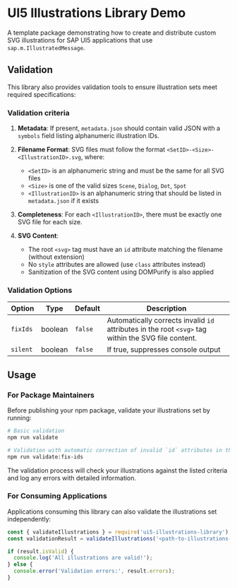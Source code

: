 # UI5 Illustrations Library Demo

A template package demonstrating how to create and distribute custom SVG illustrations for SAP UI5 applications that use `sap.m.IllustratedMessage`.

## Validation

This library also provides validation tools to ensure illustration sets meet required specifications:

### Validation criteria

1. **Metadata**: If present, `metadata.json` should contain valid JSON with a `symbols` field listing alphanumeric illustration IDs.

2. **Filename Format**: SVG files must follow the format `<SetID>-<Size>-<IllustrationID>.svg`, where:
   - `<SetID>` is an alphanumeric string and must be the same for all SVG files
   - `<Size>` is one of the valid sizes `Scene`, `Dialog`, `Dot`, `Spot`
   - `<IllustrationID>` is an alphanumeric string that should be listed in `metadata.json` if it exists

3. **Completeness**: For each `<IllustrationID>`, there must be exactly one SVG file for each size.

4. **SVG Content**:
   - The root `<svg>` tag must have an `id` attribute matching the filename (without extension)
   - No `style` attributes are allowed (use `class` attributes instead)
   - Sanitization of the SVG content using DOMPurify is also applied

### Validation Options

| Option | Type | Default | Description |
|--------|------|---------|-------------|
| `fixIds` | boolean | `false` | Automatically corrects invalid `id` attributes in the root `<svg>` tag within the SVG file content. |
| `silent` | boolean | `false` | If true, suppresses console output |

## Usage

### For Package Maintainers

Before publishing your npm package, validate your illustrations set by running:

```bash
# Basic validation
npm run validate

# Validation with automatic correction of invalid `id` attributes in the root `<svg>` tag within the SVG file content.
npm run validate:fix-ids

```

The validation process will check your illustrations against the listed criteria and log any errors with detailed information.

### For Consuming Applications

Applications consuming this library can also validate the illustrations set independently:

```javascript
const { validateIllustrations } = require('ui5-illustrations-library');
const validationResult = validateIllustrations('<path-to-illustrations-folder>');

if (result.isValid) {
  console.log('All illustrations are valid!');
} else {
  console.error('Validation errors:', result.errors);
}
```
